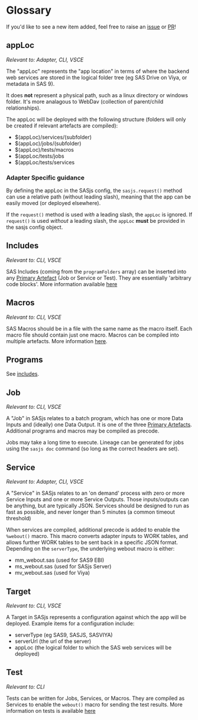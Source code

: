 Glossary
====================


If you'd like to see a new item added, feel free to raise an [issue](https://github.com/sasjs/sasjs.io/issues/new) or [PR](https://github.com/sasjs/sasjs.io/pulls)!

## appLoc

_Relevant to: Adapter, CLI, VSCE_

The "appLoc" represents the "app location" in terms of where the backend web services are stored in the logical folder tree (eg SAS Drive on Viya, or metadata in SAS 9).

It does **not** represent a physical path, such as a linux directory or windows folder.  It's more analagous to WebDav (collection of parent/child relationships).

The appLoc will be deployed with the following structure (folders will only be created if relevant artefacts are compiled):

* $(appLoc)/services/(subfolder)
* $(appLoc)/jobs/(subfolder)
* $(appLoc)/tests/macros
* $(appLoc/tests/jobs
* $(appLoc/tests/services

### Adapter Specific guidance
By defining the appLoc in the SASjs config, the `sasjs.request()` method can use a relative path (without leading slash), meaning that the app can be easily moved (or deployed elsewhere).

If the `request()` method is used _with_ a leading slash, the `appLoc` is ignored.  If `request()` is used _without_ a leading slash, the `appLoc` **must** be provided in the sasjs config object.

## Includes

_Relevant to: CLI, VSCE_

SAS Includes (coming from the `programFolders` array) can be inserted into any [Primary Artefact](https://cli.sasjs.io/artefacts/#primary-artefacts) (Job or Service or Test).  They are essentially 'arbitrary code blocks'.  More information available [here](https://cli.sasjs.io/artefacts/#sas-includes)

## Macros

_Relevant to: CLI, VSCE_

SAS Macros should be in a file with the same name as the macro itself.  Each macro file should contain just one macro.  Macros can be compiled into multiple artefacts.  More information [here](https://cli.sasjs.io/artefacts/#sas-macros).

## Programs

See [includes](https://sasjs.io/glossary/#includes).

## Job

_Relevant to: CLI, VSCE_

A "Job" in SASjs relates to a batch program, which has one or more Data Inputs and (ideally) one Data Output.  It is one of the three [Primary Artefacts](https://cli.sasjs.io/artefacts/#primary-artefacts).  Additional programs and macros may be compiled as precode.

Jobs may take a long time to execute.  Lineage can be generated for jobs using the `sasjs doc` command (so long as the correct headers are set).

## Service

_Relevant to: Adapter, CLI, VSCE_

A "Service" in SASjs relates to an 'on demand' process with zero or more Service Inputs and one or more Service Outputs.  Those inputs/outputs can be anything, but are typically JSON. Services should be designed to run as fast as possible, and never longer than 5 minutes (a common timeout threshold)

When services are compiled, additional precode is added to enable the `%webout()` macro.  This macro converts adapter inputs to WORK tables, and allows further WORK tables to be sent back in a specific JSON format.  Depending on the `serverType`, the underlying webout macro is either:

* mm_webout.sas (used for SAS9 EBI)
* ms_webout.sas (used for SASjs Server)
* mv_webout.sas (used for Viya)


## Target

_Relevant to: CLI, VSCE_

A Target in SASjs represents a configuration against which the app will be deployed. Example items for a configuration include:

* serverType (eg SAS9, SASJS, SASVIYA)
* serverUrl (the url of the server)
* appLoc (the logical folder to which the SAS web services will be deployed)


## Test

_Relevant to: CLI_

Tests can be written for Jobs, Services, or Macros.  They are compiled as Services to enable the `webout()` macro for sending the test results.  More information on tests is available [here](https://cli.sasjs.io/test)

<meta name="description" content="A glossary of terminology used in the SASjs development framework">
